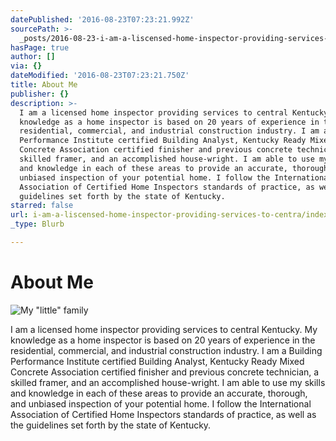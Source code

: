 ```yaml
---
datePublished: '2016-08-23T07:23:21.992Z'
sourcePath: >-
  _posts/2016-08-23-i-am-a-liscensed-home-inspector-providing-services-to-centra.md
hasPage: true
author: []
via: {}
dateModified: '2016-08-23T07:23:21.750Z'
title: About Me
publisher: {}
description: >-
  I am a licensed home inspector providing services to central Kentucky. My
  knowledge as a home inspector is based on 20 years of experience in the
  residential, commercial, and industrial construction industry. I am a Building
  Performance Institute certified Building Analyst, Kentucky Ready Mixed
  Concrete Association certified finisher and previous concrete technician, a
  skilled framer, and an accomplished house-wright. I am able to use my skills
  and knowledge in each of these areas to provide an accurate, thorough, and
  unbiased inspection of your potential home. I follow the International
  Association of Certified Home Inspectors standards of practice, as well as the
  guidelines set forth by the state of Kentucky.
starred: false
url: i-am-a-liscensed-home-inspector-providing-services-to-centra/index.html
_type: Blurb

---
```

# About Me
![My "little" family](https://the-grid-user-content.s3-us-west-2.amazonaws.com/c02698a6-6c87-4989-b1a9-8749395b7502.jpg)

I am a licensed home inspector providing services to central Kentucky. My knowledge as a home inspector is based on 20 years of experience in the residential, commercial, and industrial construction industry. I am a Building Performance Institute certified Building Analyst, Kentucky Ready Mixed Concrete Association certified finisher and previous concrete technician, a skilled framer, and an accomplished house-wright. I am able to use my skills and knowledge in each of these areas to provide an accurate, thorough, and unbiased inspection of your potential home. I follow the International Association of Certified Home Inspectors standards of practice, as well as the guidelines set forth by the state of Kentucky.